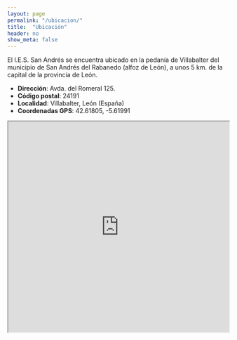```yaml
---
layout: page
permalink: "/ubicacion/"
title:  "Ubicación"
header: no
show_meta: false
---
```


El I.E.S. San Andrés se encuentra ubicado en la pedanía de Villabalter del municipio de San Andrés del Rabanedo (alfoz de León), a unos 5 km. de la capital de la provincia de León.

* __Dirección__: Avda. del Romeral 125.
* __Código postal__: 24191
* __Localidad__: Villabalter, León (España)
* __Coordenadas GPS__: 42.61805, -5.61991

<iframe src="https://www.google.es/maps/d/embed?mid=zPjHqGlIOdiA.kMkibSNkbuB8" width="100%" height="480"></iframe>

